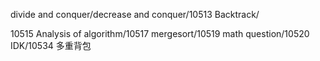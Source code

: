 divide and conquer/decrease and conquer/10513 Backtrack/

10515 Analysis of algorithm/10517 mergesort/10519 math question/10520 IDK/10534 多重背包
